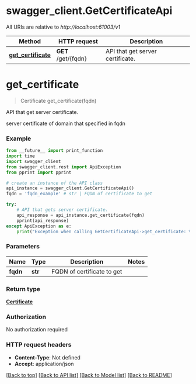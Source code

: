 # swagger_client.GetCertificateApi

All URIs are relative to *http://localhost:61003/v1*

Method | HTTP request | Description
------------- | ------------- | -------------
[**get_certificate**](GetCertificateApi.md#get_certificate) | **GET** /get/{fqdn} | API that get server certificate.

# **get_certificate**
> Certificate get_certificate(fqdn)

API that get server certificate.

server certificate of domain that specified in fqdn

### Example
```python
from __future__ import print_function
import time
import swagger_client
from swagger_client.rest import ApiException
from pprint import pprint

# create an instance of the API class
api_instance = swagger_client.GetCertificateApi()
fqdn = 'fqdn_example' # str | FQDN of certificate to get

try:
    # API that gets server certificate.
    api_response = api_instance.get_certificate(fqdn)
    pprint(api_response)
except ApiException as e:
    print("Exception when calling GetCertificateApi->get_certificate: %s\n" % e)
```

### Parameters

Name | Type | Description  | Notes
------------- | ------------- | ------------- | -------------
 **fqdn** | **str**| FQDN of certificate to get | 

### Return type

[**Certificate**](Certificate.md)

### Authorization

No authorization required

### HTTP request headers

 - **Content-Type**: Not defined
 - **Accept**: application/json

[[Back to top]](#) [[Back to API list]](../README.md#documentation-for-api-endpoints) [[Back to Model list]](../README.md#documentation-for-models) [[Back to README]](../README.md)

